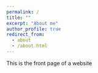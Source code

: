 ```yaml
---
permalink: /
title: ""
excerpt: "About me"
author_profile: true
redirect_from: 
  - about
  - /about.html
---
```


This is the front page of a website